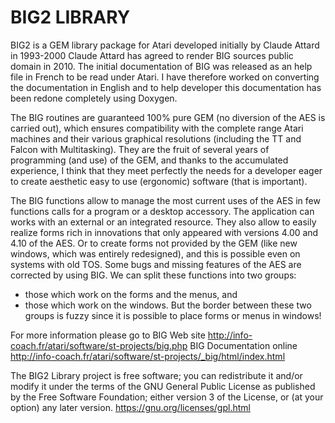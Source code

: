 BIG2 LIBRARY
===
BIG2 is a GEM library package for Atari developed initially by Claude Attard in 1993-2000
Claude Attard has agreed to render BIG sources public domain in 2010.
The initial documentation of BIG was released as an help file in French to be read under Atari.
I have therefore worked on converting the documentation in English and to help developer this documentation has been redone completely using Doxygen. 

The BIG routines are guaranteed 100% pure GEM (no diversion of the AES is carried out), which ensures compatibility with the complete range Atari machines and their various graphical resolutions (including the TT and Falcon with Multitasking). They are the fruit of several years of programming (and use) of the GEM, and thanks to the accumulated experience, I think that they meet perfectly the needs for a developer eager to create aesthetic easy to use (ergonomic) software (that is important).

The BIG functions allow to manage the most current uses of the AES in few functions calls for a program or a desktop accessory. The application can works with an external or an integrated resource. They also allow to easily realize forms rich in innovations that only appeared with versions 4.00 and 4.10 of the AES. Or to create forms not provided by the GEM (like new windows, which was entirely redesigned), and this is possible even on systems with old TOS. Some bugs and missing features of the AES are corrected by using BIG. We can split these functions into two groups:
- those which work on the forms and the menus, and 
- those which work on the windows. 
But the border between these two groups is fuzzy since it is possible to place forms or menus in windows!

For more information please go to BIG Web site http://info-coach.fr/atari/software/st-projects/big.php
BIG Documentation online http://info-coach.fr/atari/software/st-projects/_big/html/index.html

The BIG2 Library project is free software; you can redistribute it
and/or modify  it under the terms of the GNU General Public License
as published by the Free Software Foundation; either version 3
of the License, or (at your option) any later version.
https://gnu.org/licenses/gpl.html

